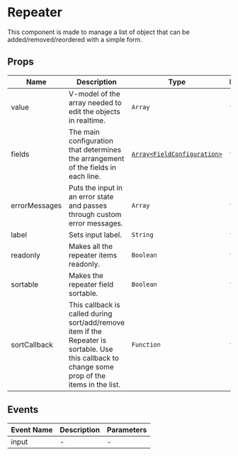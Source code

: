 # Repeater

This component is made to manage a list of object that can be added/removed/reordered with a simple form.

## Props

<!-- @vuese:Repeater:props:start -->

|Name|Description|Type|Required|Default|
|---|---|---|---|---|
|value|V-model of the array needed to edit the objects in realtime.|`Array`|`false`|[]|
|fields|The main configuration that determines the arrangement of the fields in each line.|[`Array<FieldConfiguration>`](/components/Detail/Detail/#fieldconfiguration)|`false`|[]|
|errorMessages|Puts the input in an error state and passes through custom error messages.|`Array`|`false`|[]|
|label|Sets input label.|`String`|`false`|-|
|readonly|Makes all the repeater items readonly.|`Boolean`|`false`|-|
|sortable|Makes the repeater field sortable.|`Boolean`|`false`|-|
|sortCallback|This callback is called during sort/add/remove item if the Repeater is sortable. Use this callback to change some prop of the items in the list.|`Function`|`false`|() => {}|

<!-- @vuese:Repeater:props:end -->


## Events

<!-- @vuese:Repeater:events:start -->

|Event Name|Description|Parameters|
|---|---|---|
|input|-|-|

<!-- @vuese:Repeater:events:end -->


